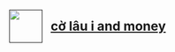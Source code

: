 <p align="center" style="display: block"><a href="" target="_blank" style="display: flex;align-items: center; gap: 15px; font-size: 23px; font-weight: bold; margin: 0 auto;"><img src="https://cdn-icons-png.flaticon.com/512/758/758769.png" width="60"><span>cờ lâu i and money</span></a></p>

[//]: # (<p align="center">)

[//]: # (<a href="https://travis-ci.org/laravel/framework"><img src="https://travis-ci.org/laravel/framework.svg" alt="Build Status"></a>)

[//]: # (<a href="https://packagist.org/packages/laravel/framework"><img src="https://img.shields.io/packagist/dt/laravel/framework" alt="Total Downloads"></a>)

[//]: # (<a href="https://packagist.org/packages/laravel/framework"><img src="https://img.shields.io/packagist/v/laravel/framework" alt="Latest Stable Version"></a>)

[//]: # (<a href="https://packagist.org/packages/laravel/framework"><img src="https://img.shields.io/packagist/l/laravel/framework" alt="License"></a>)

[//]: # (</p>)
